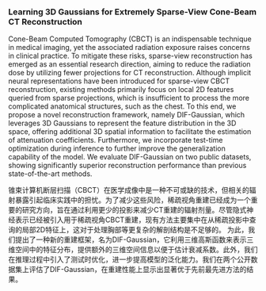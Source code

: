 ### Learning 3D Gaussians for Extremely Sparse-View Cone-Beam CT Reconstruction

Cone-Beam Computed Tomography (CBCT) is an indispensable technique in medical imaging, yet the associated radiation exposure raises concerns in clinical practice. To mitigate these risks, sparse-view reconstruction has emerged as an essential research direction, aiming to reduce the radiation dose by utilizing fewer projections for CT reconstruction. Although implicit neural representations have been introduced for sparse-view CBCT reconstruction, existing methods primarily focus on local 2D features queried from sparse projections, which is insufficient to process the more complicated anatomical structures, such as the chest. To this end, we propose a novel reconstruction framework, namely DIF-Gaussian, which leverages 3D Gaussians to represent the feature distribution in the 3D space, offering additional 3D spatial information to facilitate the estimation of attenuation coefficients. Furthermore, we incorporate test-time optimization during inference to further improve the generalization capability of the model. We evaluate DIF-Gaussian on two public datasets, showing significantly superior reconstruction performance than previous state-of-the-art methods.

锥束计算机断层扫描（CBCT）在医学成像中是一种不可或缺的技术，但相关的辐射暴露引起临床实践中的担忧。为了减少这些风险，稀疏视角重建已经成为一个重要的研究方向，旨在通过利用更少的投影来减少CT重建的辐射剂量。尽管隐式神经表示已经被引入用于稀疏视角CBCT重建，现有方法主要集中在从稀疏投影中查询的局部2D特征上，这对于处理胸部等更复杂的解剖结构是不足够的。
为此，我们提出了一种新的重建框架，名为DIF-Gaussian，它利用三维高斯函数来表示三维空间中的特征分布，提供额外的三维空间信息以便于估计衰减系数。此外，我们在推理过程中引入了测试时优化，进一步提高模型的泛化能力。我们在两个公开数据集上评估了DIF-Gaussian，在重建性能上显示出显著优于先前最先进方法的结果。

